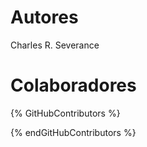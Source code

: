 # Autores

Charles R. Severance

# Colaboradores

{% GitHubContributors %}

{% endGitHubContributors %}

